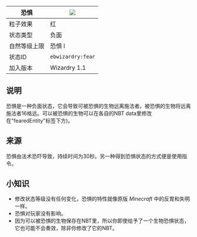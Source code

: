 | 恐惧 | ![](https://github.com/Electroblob77/Wizardry/blob/1.12.2/src/main/resources/assets/ebwizardry/textures/gui/potion_icon_fear.png) |
| --- | --- |
| 粒子效果 | 红 |
| 状态类型 | 负面 |
| 自然等级上限 | 恐惧 I |
| 状态ID | `ebwizardry:fear` |
| 加入版本 | Wizardry 1.1 |

## 说明
恐惧是一种负面状态，它会导致可被恐惧的生物远离施法者。被恐惧的生物将远离施法者16格远。可以被恐惧的生物可以在各自的NBT data里修改在"fearedEntity"标签下方)。

## 来源
恐惧由法术恐吓导致，持续时间为30秒。另一种得到恐惧状态的方式便是使用指令。

## 小知识
- 修改状态等级没有任何变化，恐惧的特性就像原版 _Minecraft_ 中的反胃和失明一样。
- 恐惧对玩家没有影响。
- 因为可以被恐惧的生物保存在NBT里，所以你即使给予了一个生物恐惧状态，它也可能不会奏效，除非你修改了它的NBT。
